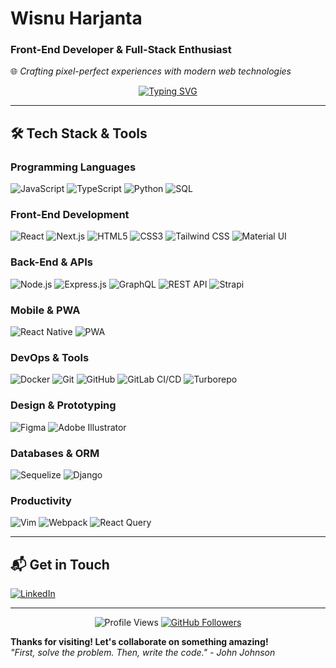 # **Wisnu Harjanta**  
### **Front-End Developer & Full-Stack Enthusiast**  
🌐 *Crafting pixel-perfect experiences with modern web technologies*  

<p align="center">
  <a href="https://github.com/hwisnu222">
    <img src="https://readme-typing-svg.demolab.com?font=Fira+Code&weight=600&size=22&pause=1000&color=78DCE8&center=true&vCenter=true&width=500&lines=Welcome+to+my+GitHub+profile!;Full-Stack+Developer;React+Specialist;Clean+Code+Advocate" alt="Typing SVG" />
  </a>
</p>

---

## **🛠 Tech Stack & Tools**  

### **Programming Languages**  
![JavaScript](https://img.shields.io/badge/JavaScript-F7DF1E?style=for-the-badge&logo=javascript&logoColor=black)
![TypeScript](https://img.shields.io/badge/TypeScript-3178C6?style=for-the-badge&logo=typescript&logoColor=white)
![Python](https://img.shields.io/badge/Python-3776AB?style=for-the-badge&logo=python&logoColor=white)
![SQL](https://img.shields.io/badge/SQL-4479A1?style=for-the-badge&logo=postgresql&logoColor=white)

### **Front-End Development**  
![React](https://img.shields.io/badge/React-61DAFB?style=for-the-badge&logo=react&logoColor=black)
![Next.js](https://img.shields.io/badge/Next.js-000000?style=for-the-badge&logo=nextdotjs&logoColor=white)
![HTML5](https://img.shields.io/badge/HTML5-E34F26?style=for-the-badge&logo=html5&logoColor=white)
![CSS3](https://img.shields.io/badge/CSS3-1572B6?style=for-the-badge&logo=css3&logoColor=white)
![Tailwind CSS](https://img.shields.io/badge/Tailwind_CSS-06B6D4?style=for-the-badge&logo=tailwind-css&logoColor=white)
![Material UI](https://img.shields.io/badge/Material_UI-0081CB?style=for-the-badge&logo=mui&logoColor=white)

### **Back-End & APIs**  
![Node.js](https://img.shields.io/badge/Node.js-339933?style=for-the-badge&logo=nodedotjs&logoColor=white)
![Express.js](https://img.shields.io/badge/Express.js-000000?style=for-the-badge&logo=express&logoColor=white)
![GraphQL](https://img.shields.io/badge/GraphQL-E10098?style=for-the-badge&logo=graphql&logoColor=white)
![REST API](https://img.shields.io/badge/REST-FF6C37?style=for-the-badge&logo=postman&logoColor=white)
![Strapi](https://img.shields.io/badge/Strapi-2F2E8B?style=for-the-badge&logo=strapi&logoColor=white)

### **Mobile & PWA**  
![React Native](https://img.shields.io/badge/React_Native-20232A?style=for-the-badge&logo=react&logoColor=61DAFB)
![PWA](https://img.shields.io/badge/PWA-5A0FC8?style=for-the-badge&logo=pwa&logoColor=white)

### **DevOps & Tools**  
![Docker](https://img.shields.io/badge/Docker-2496ED?style=for-the-badge&logo=docker&logoColor=white)
![Git](https://img.shields.io/badge/Git-F05032?style=for-the-badge&logo=git&logoColor=white)
![GitHub](https://img.shields.io/badge/GitHub-181717?style=for-the-badge&logo=github&logoColor=white)
![GitLab CI/CD](https://img.shields.io/badge/GitLab_CI/CD-FCA121?style=for-the-badge&logo=gitlab&logoColor=white)
![Turborepo](https://img.shields.io/badge/Turborepo-EF4444?style=for-the-badge&logo=turborepo&logoColor=white)

### **Design & Prototyping**  
![Figma](https://img.shields.io/badge/Figma-F24E1E?style=for-the-badge&logo=figma&logoColor=white)
![Adobe Illustrator](https://img.shields.io/badge/Adobe_Illustrator-FF9A00?style=for-the-badge&logo=adobeillustrator&logoColor=white)

### **Databases & ORM**  
![Sequelize](https://img.shields.io/badge/Sequelize-52B0E7?style=for-the-badge&logo=sequelize&logoColor=white)
![Django](https://img.shields.io/badge/Django-092E20?style=for-the-badge&logo=django&logoColor=white)

### **Productivity**  
![Vim](https://img.shields.io/badge/Vim-019733?style=for-the-badge&logo=vim&logoColor=white)
![Webpack](https://img.shields.io/badge/Webpack-8DD6F9?style=for-the-badge&logo=webpack&logoColor=black)
![React Query](https://img.shields.io/badge/React_Query-FF4154?style=for-the-badge&logo=reactquery&logoColor=white)

---

## **📬 Get in Touch**  
<p align="left">
  <a href="https://linkedin.com/in/wisnuharjanta">
    <img src="https://img.shields.io/badge/LinkedIn-0077B5?style=for-the-badge&logo=linkedin&logoColor=white" alt="LinkedIn"/>
  </a>
<!--   <a href="mailto:wisnu@example.com">
    <img src="https://img.shields.io/badge/Email-D14836?style=for-the-badge&logo=gmail&logoColor=white" alt="Email"/>
  </a> -->
</p>

---

<p align="center">
  <img src="https://komarev.com/ghpvc/?username=hwisnu222&label=Profile%20Views&color=0e75b6&style=flat" alt="Profile Views" /> 
  <a href="https://github.com/hwisnu222?tab=followers">
    <img src="https://img.shields.io/github/followers/hwisnu222?label=Followers&style=social" alt="GitHub Followers"/>
  </a>
</p>

**Thanks for visiting! Let's collaborate on something amazing!**  
*"First, solve the problem. Then, write the code." - John Johnson*  
